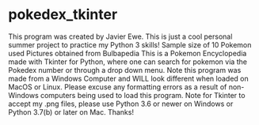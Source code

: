 # pokedex_tkinter
This program was created by Javier Ewe.
This is just a cool personal summer project to practice my Python 3 skills!
Sample size of 10 Pokemon used Pictures obtained from Bulbapedia
This is a Pokemon Encyclopedia made with Tkinter for Python, where one can search for pokemon via the Pokedex number or through a drop down menu. 
Note this program was made from a Windows Computer and WILL look different when loaded on MacOS or Linux. 
Please excuse any formatting errors as a result of non-Windows computers being used to load this program. 
Note for Tkinter to accept my .png files, please use Python 3.6 or newer on Windows or Python 3.7(b) or later on Mac. Thanks!

